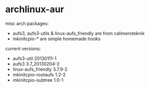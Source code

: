 archlinux-aur
=============

misc arch packages:

* aufs3, aufs3-utils & linux-aufs_friendly are from calimeroteknik
* mkinitcpio-* are simple homemade hooks

current versions:

* aufs3-util                20130111-1
* aufs3                     3.7_20130204-2
* linux-aufs_friendly       3.7.9-2
* mkinitcpio-rootaufs       1.2-2
* mkinitcpio-subtree        1.0-1
